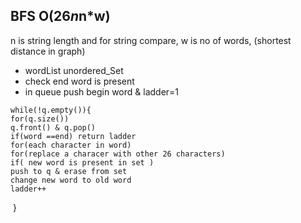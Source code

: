 ## BFS O(26*n*n*w)
n is string length and for string compare, w is no of words,
(shortest distance in graph)
- wordList unordered_Set
- check end word is present
- in queue push begin word  & ladder=1
```
while(!q.empty()){
for(q.size())
q.front() & q.pop()
if(word ==end) return ladder
for(each character in word)
for(replace a characer with other 26 characters)
if( new word is present in set )
push to q & erase from set
change new word to old word
ladder++
```
​
}
​
